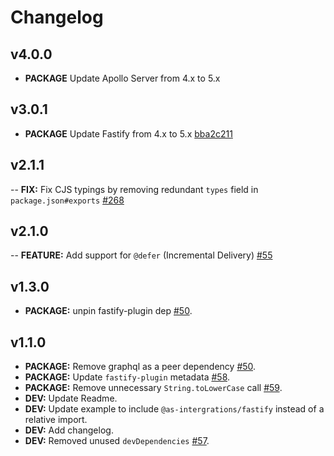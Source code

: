 # Changelog

## v4.0.0

- **PACKAGE** Update Apollo Server from 4.x to 5.x

## v3.0.1

- **PACKAGE** Update Fastify from 4.x to 5.x [bba2c211](https://github.com/aldahick/apollo-server-integration-fastify/commit/bba2c2118419f241d994b37c0d845df18a44a831)

## v2.1.1

-- **FIX:** Fix CJS typings by removing redundant `types` field in `package.json#exports` [#268](https://github.com/apollo-server-integrations/apollo-server-integration-fastify/pulls/268)

## v2.1.0

-- **FEATURE:** Add support for `@defer` (Incremental Delivery) [#55](https://github.com/apollo-server-integrations/apollo-server-integration-fastify/issues/55)

## v1.3.0

- **PACKAGE:** unpin fastify-plugin dep [#50](https://github.com/apollo-server-integrations/apollo-server-integration-fastify/pull/105).

## v1.1.0

- **PACKAGE:** Remove graphql as a peer dependency [#50](https://github.com/apollo-server-integrations/apollo-server-integration-fastify/pull/50).
- **PACKAGE:** Update `fastify-plugin` metadata [#58](https://github.com/apollo-server-integrations/apollo-server-integration-fastify/pull/58).
- **PACKAGE:** Remove unnecessary `String.toLowerCase` call [#59](https://github.com/apollo-server-integrations/apollo-server-integration-fastify/pull/59).
- **DEV:** Update Readme.
- **DEV:** Update example to include `@as-intergrations/fastify` instead of a relative import.
- **DEV:** Add changelog.
- **DEV:** Removed unused `devDependencies` [#57](https://github.com/apollo-server-integrations/apollo-server-integration-fastify/pull/57).
